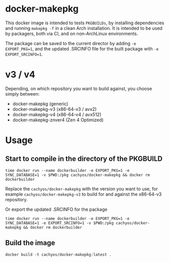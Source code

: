 docker-makepkg
==============


This docker image is intended to tests `PKGBUILDs`, by installing dependencies
and running `makepkg -f` in a clean Arch installation. It is intended to be
used by packagers, both via CI, and on non-ArchLinux environments.

The package can be saved to the current director by adding `-e EXPORT_PKG=1`,
and the updated .SRCINFO file for the built package with `-e EXPORT_SRCINFO=1`.

# v3 / v4

Depending, on which repository you want to build against, you choose simply between:
- docker-makepkg (generic)
- docker-makepkg-v3 (x86-64-v3 / avx2)
- docker-makepkg-v4 (x86-64-v4 / avx512)
- docker-makepkg-znver4 (Zen 4 Optimized)

# Usage



## Start to compile in the directory of the PKGBUILD
```
time docker run --name dockerbuilder -e EXPORT_PKG=1 -e SYNC_DATABASE=1 -v $PWD:/pkg cachyos/docker-makepkg && docker rm dockerbuilder
```

Replace the `cachyos/docker-makepkg` with the version you want to use, for example `cachyos/docker-makepkg-v3` to build for and against the x86-64-v3 repository.

Or export the updated .SRCINFO for the package

```
time docker run --name dockerbuilder -e EXPORT_PKG=1 -e SYNC_DATABASE=1 -e EXPORT_SRCINFO=1 -v $PWD:/pkg cachyos/docker-makepkg && docker rm dockerbuilder
```

## Build the image
```
docker build -t cachyos/docker-makepkg:latest .
```

